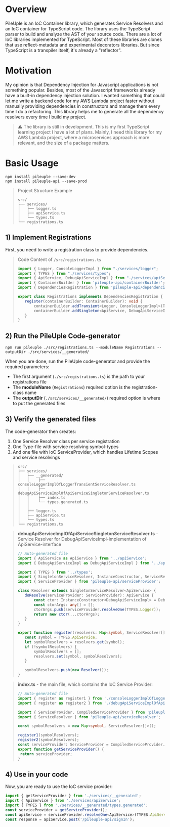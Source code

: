 # Overview
PileUple is an IoC Container library, which generates Service Resolvers and an IoC container for TypeScript code.
The library uses the TypeScript parser to build and analyze the AST of your source code.
There are a lot of IoC libraries implemented for TypeScript. Most of these libraries are clones that use reflect-metadata and experimental decorators libraries. But since TypeScript is a transpiler itself, it's already a "reflector".

# Motivation
My opinion is that Dependency Injection for Javascript applications is not something popular. Besides, most of the Javascript frameworks already have a built-in dependency injection solution.
I wanted something that could let me write a backend code for my AWS Lambda project faster without manually providing dependencies in constructors and manage them every time I do a refactoring.
This library helps me to generate all the dependency resolvers every time I build my project. 

>:warning: The library is still in development. This is my first TypeScript learning project
> I have a lot of plans. Mainly, I need this library for my AWS Lambda project,
> where a microservices approach is more relevant, and the size of a package matters.

# Basic Usage
```
npm install pileuple --save-dev
npm install pileuple-api --save-prod
```

>Project Structure Example
>```
>src/
>├── services/
>│   ├── logger.ts
>│   ├── apiService.ts
>│   └── types.ts
>└── registrations.ts
>```
## 1) Implement Registrations
First, you need to write a registration class to provide dependencies.

>Code Content of `/src/registrations.ts`
>```typescript
>import { Logger, ConsoleLoggerImpl } from "./services/logger";
>import { TYPES } from "./services/types";
>import { ApiService, DebugApiServiceImpl } from "./services/apiService";
>import { ContainerBuilder } from 'pileuple-api/containerBuilder';
>import { DependenciesRegistration } from 'pileuple-api/dependenciesRegistration';
>
>export class Registrations implements DependenciesRegistration {
>    register(containerBuilder: ContainerBuilder): void {
>        containerBuilder.addTransient<Logger, ConsoleLoggerImpl>(TYPES.Logger);
>        containerBuilder.addSingleton<ApiService, DebugApiServiceImpl>(TYPES.ApiService);
>    }
>}
>```
## 2) Run the PileUple Code-generator
```
npm run pileuple ./src/registrations.ts --moduleName Registrations --outputDir ./src/services/__generated/
```

When you are done, run the PileUple code-generator and provide the required parameters:
* The first argument (`./src/registrations.ts`) is the path to your registrations file
* The **moduleName** (`Registrations`) required option is the registration-class name
* The **outputDir** (`./src/services/__generated/`) required option is where to put the generated files

## 3) Verify the generated files
The code-generator then creates:
1. One Service Resolver class per service registration
2. One Type-file with service resolving symbol-types
3. And one file with IoC ServiceProvider, which handles Lifetime Scopes and service resolvings

>```
>src/
>├── services/
>│   ├── __generated/
>│   │    ├── consoleLoggerImplOfLoggerTransientServiceResolver.ts
>│   │    ├── debugApiServiceImplOfApiServiceSingletonServiceResolver.ts
>│   │    ├── index.ts
>│   │    └── types.generated.ts
>│   │
>│   ├── logger.ts
>│   ├── apiService.ts
>│   └── types.ts
>└── registrations.ts
>```

>**debugApiServiceImplOfApiServiceSingletonServiceResolver.ts** - Service Resolver for DebugApiServiceImpl-implementation of ApiService-interface
>```typescript
>// Auto-generated file
>import { ApiService as ApiService } from '../apiService';
>import { DebugApiServiceImpl as DebugApiServiceImpl } from '../apiService';
>
>import { TYPES } from '../types';
>import { SingletonServiceResolver, InstanceConstructor, ServiceResolver } from 'pileuple-api/serviceResolver';
>import { ServiceProvider } from 'pileuple-api/serviceProvider';
>
>class Resolver extends SingletonServiceResolver<ApiService> {
>    doResolve(serviceProvider: ServiceProvider): ApiService {
>        const ctor: InstanceConstructor<DebugApiServiceImpl> = DebugApiServiceImpl;
>        const ctorArgs: any[] = [];
>        ctorArgs.push(serviceProvider.resolveOne(TYPES.Logger));
>        return new ctor(...ctorArgs);
>    }
>}
>
>export function register(resolvers: Map<symbol, ServiceResolver[]>) {
>    const symbol = TYPES.ApiService;
>    let symbolResolvers = resolvers.get(symbol);
>    if (!symbolResolvers) {
>        symbolResolvers = [];
>        resolvers.set(symbol, symbolResolvers);
>    }
>
>    symbolResolvers.push(new Resolver());
>}
>```

>**index.ts** - the main file, which contains the IoC Service Provider:
>```typescript
>// Auto-generated file
>import { register as register1 } from './consoleLoggerImplOfLoggerTransientServiceResolver';
>import { register as register2 } from './debugApiServiceImplOfApiServiceSingletonServiceResolver';
>
>import { ServiceProvider, CompiledServiceProvider } from 'pileuple-api/serviceProvider';
>import { ServiceResolver } from 'pileuple-api/serviceResolver';
>
>const symbolResolvers = new Map<symbol, ServiceResolver[]>();
>
>register1(symbolResolvers);
>register2(symbolResolvers);
>const serviceProvider: ServiceProvider = CompiledServiceProvider.initialize(symbolResolvers);
>export function getServiceProvider() {
>  return serviceProvider;
>}
>```

## 4) Use in your code
Now, you are ready to use the IoC service provider:

```typescript
import { getServiceProvider } from './services/__generated';
import { ApiService } from './services/apiService';
import { TYPES } from './services/__generated/types.generated';
const serviceProvider = getServiceProvider();
const apiService = serviceProvider.resolveOne<ApiService>(TYPES.ApiService);
const response = apiService.post('/pileuple-api/signIn');
```